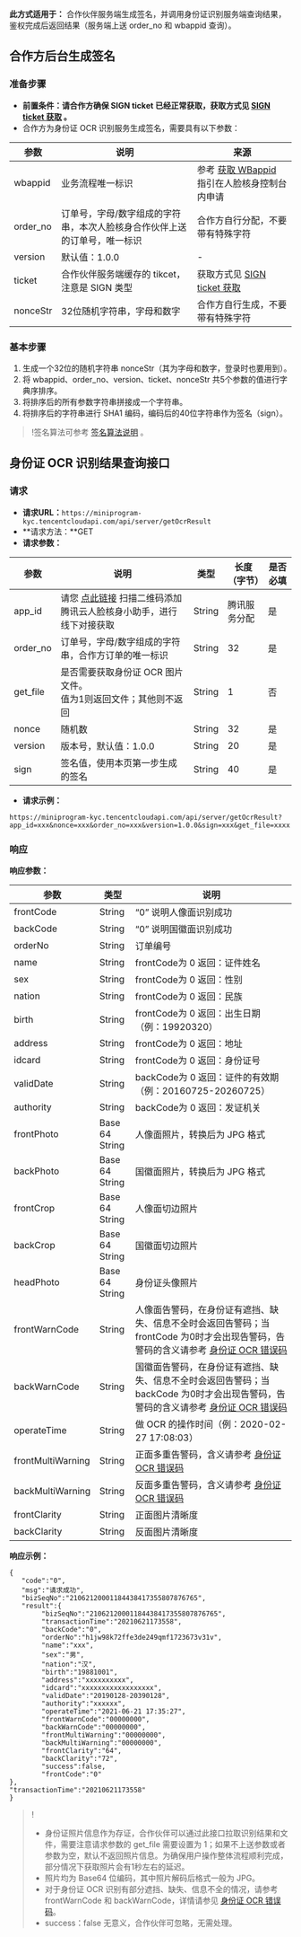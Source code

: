 **此方式适用于：**
合作伙伴服务端生成签名，并调用身份证识别服务端查询结果，鉴权完成后返回结果（服务端上送 order_no 和 wbappid 查询）。
## 合作方后台生成签名
### 准备步骤
- **前置条件：请合作方确保 SIGN ticket 已经正常获取，获取方式见 [SIGN ticket 获取](https://cloud.tencent.com/document/product/1007/37305) 。**
- 合作方为身份证 OCR 识别服务生成签名，需要具有以下参数：

|参数 | 说明 | 来源|
|----- | ----- | ------|
|wbappid|	业务流程唯一标识  | 参考 [获取 WBappid](https://cloud.tencent.com/document/product/1007/49634) 指引在人脸核身控制台内申请 |
|order_no | 订单号，字母/数字组成的字符串，本次人脸核身合作伙伴上送的订单号，唯一标识 | 合作方自行分配，不要带有特殊字符|
|version | 默认值：1.0.0 | -	|
|ticket | 合作伙伴服务端缓存的 tikcet，注意是 SIGN 类型 | 获取方式见 [SIGN ticket 获取](https://cloud.tencent.com/document/product/1007/37305)|
|nonceStr | 32位随机字符串，字母和数字 | 合作方自行生成，不要带有特殊字符|

### 基本步骤
1. 生成一个32位的随机字符串 nonceStr（其为字母和数字，登录时也要用到）。
2. 将 wbappid、order_no、version、ticket、nonceStr 共5个参数的值进行字典序排序。
3. 将排序后的所有参数字符串拼接成一个字符串。
4. 将排序后的字符串进行 SHA1 编码，编码后的40位字符串作为签名（sign）。

>!签名算法可参考 [签名算法说明](https://cloud.tencent.com/document/product/1007/37307) 。

## 身份证 OCR 识别结果查询接口
### 请求
- **请求URL：**`https://miniprogram-kyc.tencentcloudapi.com/api/server/getOcrResult`
- **请求方法：**GET
- **请求参数：**

|参数 | 说明 | 类型 | 长度（字节） | 是否必填|
|----- | ----- | ------ | ---------------- | ---------- |
|app_id | 请您 [点此链接](https://cloud.tencent.com/document/product/1007/56130) 扫描二维码添加腾讯云人脸核身小助手，进行线下对接获取 | String | 腾讯服务分配 | 是|
|order_no | 订单号，字母/数字组成的字符串，合作方订单的唯一标识 | String | 32 | 是|
|get_file | 是否需要获取身份证 OCR 图片文件。<br>值为1则返回文件；其他则不返回 | String | 1 | 否|
|nonce | 随机数 | String | 32 | 是|
|version | 版本号，默认值：1.0.0 | String | 20 | 是|
|sign | 签名值，使用本页第一步生成的签名 | String | 40 | 是|

- **请求示例：**
```
https://miniprogram-kyc.tencentcloudapi.com/api/server/getOcrResult?app_id=xxx&nonce=xxx&order_no=xxx&version=1.0.0&sign=xxx&get_file=xxxx
```

### 响应
**响应参数：**

|参数 | 类型 | 说明|
|----- | ------ | ------|
|frontCode | String | “0” 说明人像面识别成功|
|backCode | String | “0” 说明国徽面识别成功|
|orderNo | String | 订单编号|
|name | String | frontCode为 0 返回：证件姓名|
|sex | String | frontCode为 0 返回：性别|
|nation | String | frontCode为 0 返回：民族|
|birth | String | frontCode为 0 返回：出生日期（例：19920320）|
|address | String | frontCode为 0 返回：地址|
|idcard | String | frontCode为 0 返回：身份证号|
|validDate | String | backCode为 0 返回：证件的有效期（例：20160725-20260725）|
|authority | String | backCode为 0 返回：发证机关|
|frontPhoto | Base 64<br>String | 人像面照片，转换后为 JPG 格式|
|backPhoto | Base 64<br>String | 国徽面照片，转换后为 JPG 格式|
|frontCrop | Base 64<br>String | 人像面切边照片|
|backCrop | Base 64<br>String | 国徽面切边照片|
|headPhoto | Base 64<br>String | 身份证头像照片|
|frontWarnCode | String | 人像面告警码，在身份证有遮挡、缺失、信息不全时会返回告警码；当 frontCode 为0时才会出现告警码，告警码的含义请参考 [身份证 OCR 错误码](https://cloud.tencent.com/document/product/1007/47902)|
|backWarnCode | String | 国徽面告警码，在身份证有遮挡、缺失、信息不全时会返回告警码；当 backCode 为0时才会出现告警码，告警码的含义请参考 [身份证 OCR 错误码](https://cloud.tencent.com/document/product/1007/47902)|
|operateTime | String | 做 OCR 的操作时间（例：2020-02-27 17:08:03）|
|frontMultiWarning | String | 正面多重告警码，含义请参考 [身份证 OCR 错误码](https://cloud.tencent.com/document/product/1007/47902)|
|backMultiWarning | String | 反面多重告警码，含义请参考 [身份证 OCR 错误码](https://cloud.tencent.com/document/product/1007/47902)|
|frontClarity | String | 正面图片清晰度|
|backClarity | String | 反面图片清晰度|

**响应示例：**
```
{
   "code":"0",
   "msg":"请求成功",
   "bizSeqNo":"21062120001184438417355807876765",
   "result":{
        "bizSeqNo":"21062120001184438417355807876765",
        "transactionTime":"20210621173558",
        "backCode":"0",
        "orderNo":"h1jw98k72ffe3de249qmf1723673v31v",
        "name":"xxx",
        "sex":"男",
        "nation":"汉",
        "birth":"19881001",
        "address":"xxxxxxxxxx",
        "idcard":"xxxxxxxxxxxxxxxxxx",
        "validDate":"20190128-20390128",
        "authority":"xxxxxx",
        "operateTime":"2021-06-21 17:35:27",
        "frontWarnCode":"00000000",
        "backWarnCode":"00000000",
        "frontMultiWarning":"00000000",
        "backMultiWarning":"00000000",
        "frontClarity":"64",
        "backClarity":"72",
        "success":false,
        "frontCode":"0"
},
"transactionTime":"20210621173558"
}
```

>! 
>- 身份证照片信息作为存证，合作伙伴可以通过此接口拉取识别结果和文件，需要注意请求参数的 get_file 需要设置为 1；如果不上送参数或者参数为空，默认不返回照片信息。为确保用户操作整体流程顺利完成，部分情况下获取照片会有1秒左右的延迟。
>- 照片均为 Base64 位编码，其中照片解码后格式一般为 JPG。
>- 对于身份证 OCR 识别有部分遮挡、缺失、信息不全的情况，请参考 frontWarnCode 和 backWarnCode，详情请参见 [身份证 OCR 错误码](https://cloud.tencent.com/document/product/1007/47902)。
>- success：false 无意义，合作伙伴可忽略，无需处理。 
